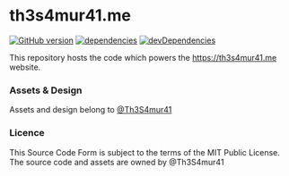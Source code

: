 # th3s4mur41.me

[![GitHub version](https://badge.fury.io/gh/https%3A%2F%2Fgithub.com%2FTh3S4mur41%2Fth3s4mur41.me.svg)](https://badge.fury.io/gh/https%3A%2F%2Fgithub.com%2FTh3S4mur41%2Fth3s4mur41.me)
[![dependencies](https://david-dm.org/webcompat/Th3S4mur41/th3s4mur41.me.svg)](https://david-dm.org/Th3S4mur41/th3s4mur41.me/)
[![devDependencies](https://david-dm.org/webcompat/Th3S4mur41/th3s4mur41.me/dev-status.svg)](https://david-dm.org/Th3S4mur41/th3s4mur41.me/)

This repository hosts the code which powers the https://th3s4mur41.me website.

### Assets & Design

Assets and design belong to [@Th3S4mur41](https://github.com/Th3S4mur41/)

### Licence

This Source Code Form is subject to the terms of the MIT Public License. 
The source code and assets are owned by @Th3S4mur41
